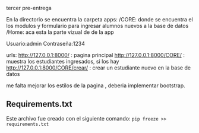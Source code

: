 tercer pre-entrega

En la directorio se encuentra la carpeta apps:
/CORE: donde se encuentra el los modulos y formulario para ingresar alumnos nuevos a la base de datos
/Home: aca esta la parte vizual de de la app

Usuario:admin
Contraseña:1234

urls:
    http://127.0.0.1:8000/ : pagina principal
    http://127.0.0.1:8000/CORE/ : muestra los estudiantes ingresados, si los hay
    http://127.0.0.1:8000/CORE/crear/ : crear un estudiante nuevo en la base de datos

me falta mejorar los estilos de la pagina , deberia implementar bootstrap.


## Requirements.txt

Este archivo fue creado con el siguiente comando:
`pip freeze >> requirements.txt`